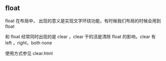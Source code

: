 ## float 

float 在布局中， 出现的意义是实现文字环绕功能，有时候我们布局的时候会用到 float 

和 float 经常同时出现的是 clear ，clear 干的活是清除 float 的影响，clear 有 left ，right，both none 

使用方式参见 clear.html